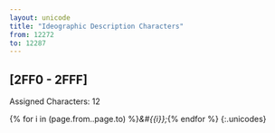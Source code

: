 ```yaml
---
layout: unicode
title: "Ideographic Description Characters"
from: 12272
to: 12287
---
```


## 	[2FF0 - 2FFF]

Assigned Characters: 12

{% for i in (page.from..page.to) %}<i>&#{{i}};</i>{% endfor %}
{:.unicodes}
